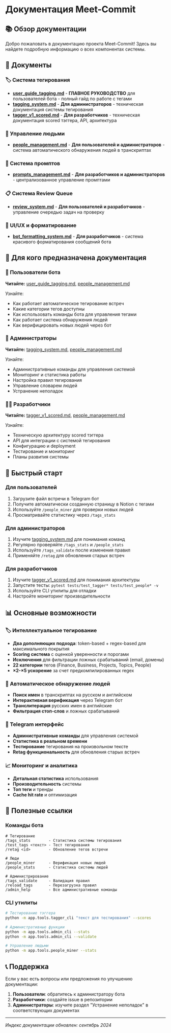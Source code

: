 # Документация Meet-Commit

## 📚 Обзор документации

Добро пожаловать в документацию проекта Meet-Commit! Здесь вы найдете подробную информацию о всех компонентах системы.

## 📖 Документы

### 🏷️ Система тегирования
- **[user_guide_tagging.md](./user_guide_tagging.md)** - **ГЛАВНОЕ РУКОВОДСТВО** для пользователей бота - полный гайд по работе с тегами
- **[tagging_system.md](./tagging_system.md)** - **Для администраторов** - техническая документация системы тегирования
- **[tagger_v1_scored.md](./tagger_v1_scored.md)** - **Для разработчиков** - техническая документация scored тэггера, API, архитектура

### 👥 Управление людьми
- **[people_management.md](./people_management.md)** - **Для пользователей и администраторов** - система автоматического обнаружения людей в транскриптах

### 📝 Система промптов
- **[prompts_management.md](./prompts_management.md)** - **Для разработчиков и администраторов** - централизованное управление промптами

### 📋 Система Review Queue
- **[review_system.md](./review_system.md)** - **Для пользователей и разработчиков** - управление очередью задач на проверку

### 🎨 UI/UX и форматирование
- **[bot_formatting_system.md](./bot_formatting_system.md)** - **Для разработчиков** - система красивого форматирования сообщений бота

## 🎯 Для кого предназначена документация

### 👤 Пользователи бота
**Читайте:** [user_guide_tagging.md](./user_guide_tagging.md), [people_management.md](./people_management.md)

Узнайте:
- Как работает автоматическое тегирование встреч
- Какие категории тегов доступны
- Как использовать команды бота для управления тегами
- Как работает система обнаружения людей
- Как верифицировать новых людей через бот

### 🔧 Администраторы
**Читайте:** [tagging_system.md](./tagging_system.md), [people_management.md](./people_management.md)

Узнайте:
- Административные команды для управления системой
- Мониторинг и статистика работы
- Настройка правил тегирования
- Управление словарем людей
- Устранение неполадок

### 👨‍💻 Разработчики
**Читайте:** [tagger_v1_scored.md](./tagger_v1_scored.md), [people_management.md](./people_management.md)

Узнайте:
- Техническую архитектуру scored тэггера
- API для интеграции с системой тегирования
- Конфигурацию и deployment
- Тестирование и мониторинг
- Планы развития системы

## 🚀 Быстрый старт

### Для пользователей
1. Загрузите файл встречи в Telegram бот
2. Получите автоматически созданную страницу в Notion с тегами
3. Используйте `/people_miner` для проверки новых людей
4. Просматривайте статистику через `/tags_stats`

### Для администраторов
1. Изучите [tagging_system.md](./tagging_system.md) для понимания команд
2. Регулярно проверяйте `/tags_stats` и `/people_stats`
3. Используйте `/tags_validate` после изменения правил
4. Применяйте `/retag` для обновления старых встреч

### Для разработчиков
1. Изучите [tagger_v1_scored.md](./tagger_v1_scored.md) для понимания архитектуры
2. Запустите тесты: `pytest tests/test_tagger* tests/test_people* -v`
3. Используйте CLI утилиты для отладки
4. Настройте мониторинг производительности

## 📊 Основные возможности

### 🏷️ Интеллектуальное тегирование
- **Два дополняющих подхода**: token-based + regex-based для максимального покрытия
- **Scoring система** с оценкой уверенности и порогами
- **Исключения** для фильтрации ложных срабатываний (email, домены)
- **22 категории** тегов (Finance, Business, Projects, Topics, People)
- **×2-×5 ускорение** за счет предкомпилированных regex

### 👥 Автоматическое обнаружение людей
- **Поиск имен** в транскриптах на русском и английском
- **Интерактивная верификация** через Telegram бот
- **Транслитерация** русских имен в английские
- **Фильтрация стоп-слов** и ложных срабатываний

### 🤖 Telegram интерфейс
- **Административные команды** для управления системой
- **Статистика в реальном времени** 
- **Тестирование** тегирования на произвольном тексте
- **Retag функциональность** для обновления старых встреч

### 📈 Мониторинг и аналитика
- **Детальная статистика** использования
- **Производительность** системы
- **Топ теги** и тренды
- **Cache hit rate** и оптимизация

## 🔗 Полезные ссылки

### Команды бота
```
# Тегирование
/tags_stats        - Статистика системы тегирования
/test_tags <текст> - Тест тегирования
/retag <id>        - Обновление тегов встречи

# Люди
/people_miner      - Верификация новых людей
/people_stats      - Статистика системы людей

# Администрирование  
/tags_validate     - Валидация правил
/reload_tags       - Перезагрузка правил
/admin_help        - Все административные команды
```

### CLI утилиты
```bash
# Тестирование тэггера
python -m app.tools.tagger_cli "текст для тестирования" --scores

# Административные функции
python -m app.tools.admin_cli --stats
python -m app.tools.admin_cli --validate

# Управление людьми
python -m app.tools.people_miner --stats
```

## 📞 Поддержка

Если у вас есть вопросы или предложения по улучшению документации:

1. **Пользователи**: обратитесь к администратору бота
2. **Разработчики**: создайте issue в репозитории
3. **Администраторы**: изучите раздел "Устранение неполадок" в соответствующих документах

---

*Индекс документации обновлен: сентябрь 2024*
